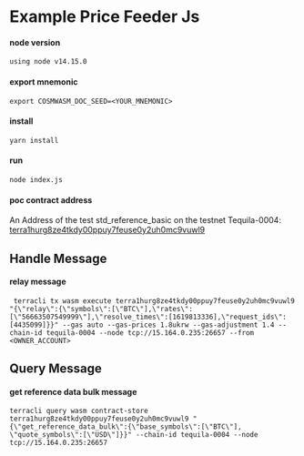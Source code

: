# Example Price Feeder Js

#### node version

`using node v14.15.0`

#### export mnemonic

```shell=
export COSMWASM_DOC_SEED=<YOUR_MNEMONIC>
```

#### install

```shell=
yarn install
```

#### run

```shell=
node index.js
```

#### poc contract address

An Address of the test std_reference_basic on the testnet Tequila-0004: [terra1hurg8ze4tkdy00ppuy7feuse0y2uh0mc9vuwl9](https://finder.terra.money/tequila-0004/address/terra1hurg8ze4tkdy00ppuy7feuse0y2uh0mc9vuwl9)

## Handle Message

#### relay message

```shell=
 terracli tx wasm execute terra1hurg8ze4tkdy00ppuy7feuse0y2uh0mc9vuwl9 "{\"relay\":{\"symbols\":[\"BTC\"],\"rates\":[\"56663507549999\"],\"resolve_times\":[1619813336],\"request_ids\":[4435099]}}" --gas auto --gas-prices 1.8ukrw --gas-adjustment 1.4 --chain-id tequila-0004 --node tcp://15.164.0.235:26657 --from <OWNER_ACCOUNT>
```

## Query Message

#### get reference data bulk message

```shell=
terracli query wasm contract-store terra1hurg8ze4tkdy00ppuy7feuse0y2uh0mc9vuwl9 "{\"get_reference_data_bulk\":{\"base_symbols\":[\"BTC\"], \"quote_symbols\":[\"USD\"]}}" --chain-id tequila-0004 --node tcp://15.164.0.235:26657
```
